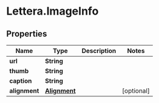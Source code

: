 # Lettera.ImageInfo

## Properties
Name | Type | Description | Notes
------------ | ------------- | ------------- | -------------
**url** | **String** |  | 
**thumb** | **String** |  | 
**caption** | **String** |  | 
**alignment** | [**Alignment**](Alignment.md) |  | [optional] 


